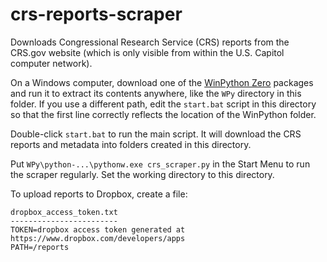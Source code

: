 crs-reports-scraper
===================

Downloads Congressional Research Service (CRS) reports from the CRS.gov website (which is only visible from within the U.S. Capitol computer network).

On a Windows computer, download one of the [WinPython Zero](https://winpython.github.io/) packages and run it to extract its contents anywhere, like the `WPy` directory in this folder. If you use a different path, edit the `start.bat` script in this directory so that the first line correctly reflects the location of the WinPython folder.

Double-click `start.bat` to run the main script. It will download the CRS reports and metadata into folders created in this directory.

Put `WPy\python-...\pythonw.exe crs_scraper.py` in the Start Menu to run the scraper regularly. Set the working directory to this directory.

To upload reports to Dropbox, create a file:

```
dropbox_access_token.txt
------------------------
TOKEN=dropbox access token generated at https://www.dropbox.com/developers/apps
PATH=/reports
```
